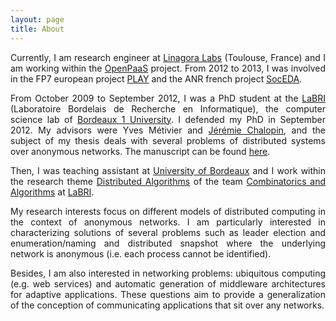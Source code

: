 ```yaml
---
layout: page
title: About
---
```


<p style="text-align: justify;">Currently, I am research engineer at <a title="http://research.linagora.com" href="http://research.linagora.com" onclick="javascript:_gaq.push(['_trackEvent','outbound-article','http://research.linagora.com']);">Linagora Labs</a> (Toulouse, France) and I am working within the <a href="https://research.linagora.com/display/openpaas/Open+PaaS+Overview" onclick="javascript:_gaq.push(['_trackEvent','outbound-article','http://research.linagora.com']);">OpenPaaS</a> project. From 2012 to 2013, I was involved in the FP7 european project <a href="http://play-project.eu" onclick="javascript:_gaq.push(['_trackEvent','outbound-article','http://play-project.eu']);">PLAY</a> and the ANR french project <a title="http://soceda.org" href="http://soceda.org" onclick="javascript:_gaq.push(['_trackEvent','outbound-article','http://soceda.org']);">SocEDA</a>.</p>
<p style="text-align: justify;">From October 2009 to September 2012, I was a PhD student at the <a title="http://www.labri.fr/" href="http://www.labri.fr/" onclick="javascript:_gaq.push(['_trackEvent','outbound-article','http://www.labri.fr']);">LaBRI</a> (Laboratoire Bordelais de Recherche en Informatique), the computer science lab of <a title="http://www.u-bordeaux1.fr/" href="http://www.u-bordeaux1.fr/" onclick="javascript:_gaq.push(['_trackEvent','outbound-article','http://www.u-bordeaux1.fr']);">Bordeaux 1 University</a>. I defended my PhD in September 2012. My advisors were Yves Métivier and <a title="http://www.lif.univ-mrs.fr/~jchalopi/" href="http://www.lif.univ-mrs.fr/~jchalopi/" onclick="javascript:_gaq.push(['_trackEvent','outbound-article','http://www.lif.univ-mrs.fr']);">Jérémie Chalopin</a>, and the subject of my thesis deals with several problems of distributed systems over anonymous networks. The manuscript can be found <a href="http://thomas.morsellino.fr/wp-content/uploads/2011/12/morsellino-manuscrit.pdf" onclick="javascript:_gaq.push(['_trackEvent','download','http://thomas.morsellino.fr/wp-content/uploads/2011/12/morsellino-manuscrit.pdf']);">here</a>.</p>
<p style="text-align: justify;">Then, I was teaching assistant at <a title="University of Bordeaux" href="http://www.u-bordeaux1.fr/" onclick="javascript:_gaq.push(['_trackEvent','outbound-article','http://www.u-bordeaux1.fr']);">University of Bordeaux</a> and I work within the research theme <a title="http://www.labri.fr/perso/klasing/GT-Algo-Dist" href="http://www.labri.fr/perso/klasing/GT-Algo-Dist" onclick="javascript:_gaq.push(['_trackEvent','outbound-article','http://www.labri.fr']);">Distributed Algorithms</a> of the team <a title="http://www.labri.fr/index.php?n=CombAlgo.CombAlgo" href="http://www.labri.fr/index.php?n=CombAlgo.CombAlgo" onclick="javascript:_gaq.push(['_trackEvent','outbound-article','http://www.labri.fr']);">Combinatorics and Algorithms</a> at <a title="http://www.labri.fr/" href="http://www.labri.fr/" onclick="javascript:_gaq.push(['_trackEvent','outbound-article','http://www.labri.fr']);">LaBRI</a>.</p>
<p style="text-align: justify;">My research interests focus on different models of distributed computing in the context of anonymous networks.  I am particularly interested in characterizing solutions of several problems such as leader election and enumeration/naming and distributed snapshot where the underlying network is anonymous (i.e. each process cannot be identified).</p>
<p style="text-align: justify;">Besides, I am also interested in networking problems: ubiquitous computing (e.g. web services) and automatic generation of middleware architectures for adaptive applications. These questions aim to provide a generalization of the conception of communicating applications that sit over any networks.</p>
